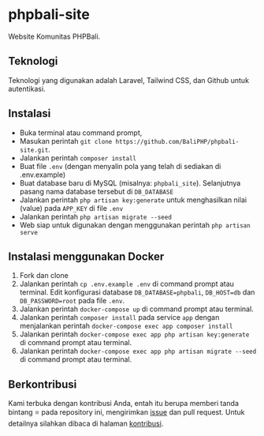 # phpbali-site
Website Komunitas PHPBali.

## Teknologi
Teknologi yang digunakan adalah Laravel, Tailwind CSS, dan Github untuk autentikasi.

## Instalasi
* Buka terminal atau command prompt,
* Masukan perintah ```git clone https://github.com/BaliPHP/phpbali-site.git```.
* Jalankan perintah ```composer install```
* Buat file ```.env``` (dengan menyalin pola yang telah di sediakan di .env.example)
* Buat database baru di MySQL (misalnya: ```phpbali_site```). Selanjutnya pasang nama database tersebut
di `DB_DATABASE`
* Jalankan perintah ```php artisan key:generate``` untuk menghasilkan nilai (value) pada `APP_KEY` di file ```.env```
* Jalankan perintah ```php artisan migrate --seed```
* Web siap untuk digunakan dengan menggunakan perintah ```php artisan serve```

## Instalasi menggunakan Docker
1. Fork dan clone
1. Jalankan perintah `cp .env.example .env` di command prompt atau terminal. Edit konfigurasi database `DB_DATABASE=phpbali`, `DB_HOST=db` dan `DB_PASSWORD=root` pada file `.env`.
1. Jalankan perintah `docker-compose up` di command prompt atau terminal.
1. Jalankan perintah `composer install` pada service `app` dengan menjalankan perintah `docker-compose exec app composer install`
1. Jalankan perintah `docker-compose exec app php artisan key:generate` di command prompt atau terminal.
1. Jalankan perintah `docker-compose exec app php artisan migrate --seed` di command prompt atau terminal.

## Berkontribusi
Kami terbuka dengan kontribusi Anda, entah itu berupa memberi tanda bintang ⭐️ pada repository ini, mengirimkan [issue](https://github.com/BaliPHP/phpbali-site/issues) dan pull request. Untuk detailnya silahkan dibaca di halaman [kontribusi](CONTRIBUTING.md).
